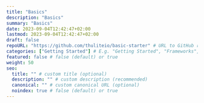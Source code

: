 ```yaml
---
title: "Basics"
description: "Basics"
summary: "Basics"
date: 2023-09-04T12:42:47+02:00
lastmod: 2023-09-04T12:42:47+02:00
draft: false
repoURL: "https://github.com/thuliteio/basic-starter" # URL to GitHub repository
categories: ["Getting Started"] # E.g. "Getting Started", "Frameworks", "Integrations", or "Templates"
featured: false # false (default) or true
weight: 50
seo:
  title: "" # custom title (optional)
  description: "" # custom description (recommended)
  canonical: "" # custom canonical URL (optional)
  noindex: true # false (default) or true
---
```

